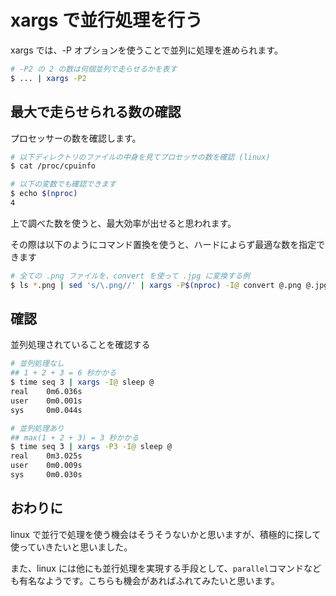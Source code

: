 # xargs で並行処理を行う

xargs では、-P オプションを使うことで並列に処理を進められます。

```sh
# -P2 の 2 の数は何個並列で走らせるかを表す
$ ... | xargs -P2
```

## 最大で走らせられる数の確認
プロセッサーの数を確認します。

```sh
# 以下ディレクトリのファイルの中身を見てプロセッサの数を確認 (linux)
$ cat /proc/cpuinfo

# 以下の変数でも確認できます
$ echo $(nproc)
4
```

上で調べた数を使うと、最大効率が出せると思われます。

その際は以下のようにコマンド置換を使うと、ハードによらず最適な数を指定できます

```sh
# 全ての .png ファイルを、convert を使って .jpg に変換する例
$ ls *.png | sed 's/\.png//' | xargs -P$(nproc) -I@ convert @.png @.jpg
```

## 確認
並列処理されていることを確認する

```sh
# 並列処理なし
## 1 + 2 + 3 = 6 秒かかる
$ time seq 3 | xargs -I@ sleep @
real    0m6.036s
user    0m0.001s
sys     0m0.044s

# 並列処理あり
## max(1 + 2 + 3) = 3 秒かかる
$ time seq 3 | xargs -P3 -I@ sleep @
real    0m3.025s
user    0m0.009s
sys     0m0.030s
```

## おわりに
linux で並行で処理を使う機会はそうそうないかと思いますが、積極的に探して使っていきたいと思いました。

また、linux には他にも並行処理を実現する手段として、`parallel`コマンドなども有名なようです。こちらも機会があればふれてみたいと思います。
